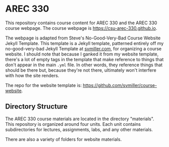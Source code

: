 # AREC 330 

This repository contains course content for AREC 330 and the AREC 330 course webpage. The course webpage is https://csu-arec-330.github.io.

The webpage is adapted from Steve's No-Good-Very-Bad Course Website Jekyll Template. This template is a Jekyll template, patterned entirely off my no-good-very-bad Jekyll Template at [svmiller.com](http://svmiller.com), for organizing a course website. I should note that because I ganked it from my website template, there's a lot of empty tags in the template that make reference to things that don't appear in the main `.yml` file. In other words, they reference things that should be there but, because they're not there, ultimately won't interfere with how the site renders.

The repo for the website template is: https://github.com/svmiller/course-website.

## Directory Structure

The AREC 330 course materials are located in the directory "materials". This repository is organized around four units.  Each unit contains subdirectories for lectures, assignments, labs, and any other materials. 

There are also a variety of folders for website materials. 
